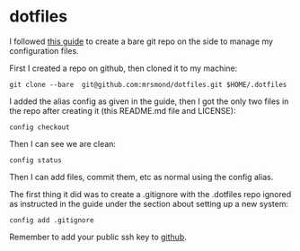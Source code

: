 # dotfiles
I followed [this guide](https://www.atlassian.com/git/tutorials/dotfiles) to
create a bare git repo on the side to manage my configuration files.

First I created a repo on github, then cloned it to my machine:

```
git clone --bare  git@github.com:mrsmond/dotfiles.git $HOME/.dotfiles
```

I added the alias config as given in the guide, then I got the only two files in
the repo after creating it (this README.md file and LICENSE):

```
config checkout
```

Then I can see we are clean:

```
config status
```

Then I can add files, commit them, etc as normal using the config alias.

The first thing it did was to create a .gitignore with the .dotfiles repo
ignored as instructed in the guide under the section about setting up a new
system:

```
config add .gitignore
```

Remember to add your public ssh key to [github](https://docs.github.com/en/authentication/connecting-to-github-with-ssh/adding-a-new-ssh-key-to-your-github-account).

